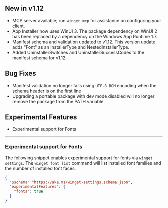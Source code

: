 ## New in v1.12
* MCP server available; run `winget mcp` for assistance on configuring your client.
* App Installer now uses WinUI 3. The package dependency on WinUI 2 has been replaced by a dependency on the Windows App Runtime 1.7.
* Manifest schema and validation updated to v1.12. This version update adds "Font" as an InstallerType and NestedInstallerType.
* Added UninstallerSwitches and UninstallerSuccessCodes to the manifest schema for v1.12.

## Bug Fixes
* Manifest validation no longer fails using `UTF-8 BOM` encoding when the schema header is on the first line
* Upgrading a portable package with dev mode disabled will no longer remove the package from the PATH variable.

## Experimental Features
* Experimental support for Fonts

---
### Experimental support for Fonts
The following snippet enables experimental support for fonts via `winget settings`. The `winget font list` command will list installed font families and the number of installed font faces.
```JSON
{
  "$schema" "https://aka.ms/winget-settings.schema.json",
  "experimentalFeatures": {
    "fonts": true
  }
}

```
